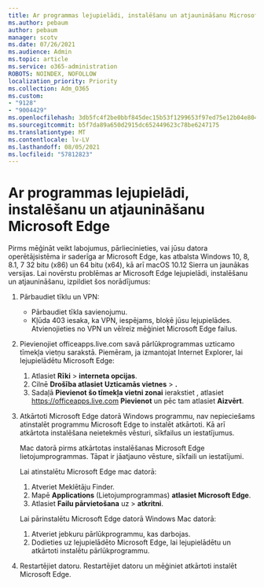 ```yaml
---
title: Ar programmas lejupielādi, instalēšanu un atjaunināšanu Microsoft Edge
ms.author: pebaum
author: pebaum
manager: scotv
ms.date: 07/26/2021
ms.audience: Admin
ms.topic: article
ms.service: o365-administration
ROBOTS: NOINDEX, NOFOLLOW
localization_priority: Priority
ms.collection: Adm_O365
ms.custom:
- "9128"
- "9004429"
ms.openlocfilehash: 3db5fc4f2be0bbf845dec15b53f1299653f97ed75e12b04e8041de5982f5a74a
ms.sourcegitcommit: b5f7da89a650d2915dc652449623c78be6247175
ms.translationtype: MT
ms.contentlocale: lv-LV
ms.lasthandoff: 08/05/2021
ms.locfileid: "57812823"
---
```

# <a name="fix-problems-with-the-download-installation-and-update-of-microsoft-edge"></a>Ar programmas lejupielādi, instalēšanu un atjaunināšanu Microsoft Edge

Pirms mēģināt veikt labojumus, pārliecinieties, vai jūsu datora operētājsistēma ir saderīga ar Microsoft Edge, kas atbalsta Windows 10, 8, 8.1, 7 32 bitu (x86) un 64 bitu (x64), kā arī macOS 10.12 Sierra un jaunākas versijas. Lai novērstu problēmas ar Microsoft Edge lejupielādi, instalēšanu un atjaunināšanu, izpildiet šos norādījumus:

1. Pārbaudiet tīklu un VPN:
    - Pārbaudiet tīkla savienojumu.
    - Kļūda 403 iesaka, ka VPN, iespējams, bloķē jūsu lejupielādes. Atvienojieties no VPN un vēlreiz mēģiniet Microsoft Edge failus.
1. Pievienojiet officeapps.live.com savā pārlūkprogrammas uzticamo tīmekļa vietņu sarakstā.
    Piemēram, ja izmantojat Internet Explorer, lai lejupielādētu Microsoft Edge:
    1. Atlasiet **Rīki**  >  **interneta opcijas**.
    2. Cilnē **Drošība atlasiet** **Uzticamās vietnes**  >  **.**
    3. Sadaļā **Pievienot šo tīmekļa vietni zonai** ierakstiet , atlasiet <https://officeapps.live.com> **Pievienot** un pēc tam atlasiet **Aizvērt**.
1. Atkārtoti Microsoft Edge datorā Windows programmu, nav nepieciešams atinstalēt programmu Microsoft Edge to instalēt atkārtoti. Kā arī atkārtota instalēšana neietekmēs vēsturi, sīkfailus un iestatījumus.

    Mac datorā pirms atkārtotas instalēšanas Microsoft Edge lietojumprogrammas. Tāpat ir jāatjauno vēsture, sīkfaili un iestatījumi.

    Lai atinstalētu Microsoft Edge mac datorā:
    1. Atveriet Meklētāju Finder.
    2. Mapē **Applications** (Lietojumprogrammas) **atlasiet Microsoft Edge**.
    3. Atlasiet **Failu pārvietošana** uz  >  **atkritni**.

    Lai pārinstalētu Microsoft Edge datorā Windows Mac datorā:
    1. Atveriet jebkuru pārlūkprogrammu, kas darbojas.
    2. Dodieties uz lejupielādēto Microsoft Edge, lai lejupielādētu un atkārtoti instalētu pārlūkprogrammu.
1. Restartējiet datoru. Restartējiet datoru un mēģiniet atkārtoti instalēt Microsoft Edge.

